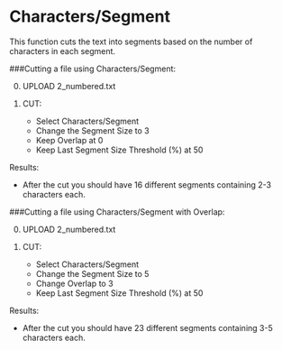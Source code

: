 # Characters/Segment

This function cuts the text into segments based on the number of characters in each segment.

###Cutting a file using Characters/Segment:

0. UPLOAD 2_numbered.txt

1. CUT: 

	- Select Characters/Segment
	- Change the Segment Size to 3
	- Keep Overlap at 0
	- Keep Last Segment Size Threshold (%) at 50

Results:
- After the cut you should have 16 different segments containing 2-3 characters each. 


###Cutting a file using Characters/Segment with Overlap:

0. UPLOAD 2_numbered.txt

1. CUT: 

	- Select Characters/Segment
	- Change the Segment Size to 5
	- Change Overlap to 3
	- Keep Last Segment Size Threshold (%) at 50

Results:
- After the cut you should have 23 different segments containing 3-5 characters each. 

